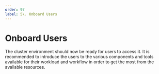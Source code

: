 ```yaml
---
order: 97
label: 5\. Onboard Users
---
```


# Onboard Users

The cluster environment should now be ready for users to access it. It is recommended to introduce the users to the various components and tools available for their workload and workflow in order to get the most from the available resources.
